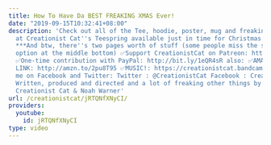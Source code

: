 ```yaml
---
title: How To Have Da BEST FREAKING XMAS Ever!
date: "2019-09-15T10:32:41+08:00"
description: 'Check out all of the Tee, hoodie, poster, mug and freaking pillow designs
  at Creationist Cat''s Teespring available just in time for Christmas! ✅ https://teespring.com/stores/creationist-cat
  ***And btw, there''s two pages worth of stuff (some people miss the second page
  option at the middle bottom) ✅Support CreationistCat on Patreon: http://bit.ly/1ASeYOt
  ✅One-time contribution with PayPal: http://bit.ly/1eQR4sR also: ✅AMAZON AFFILLIATE
  LINK: http://amzn.to/2pu8T95 ✅MUSIC!: https://creationistcat.bandcamp.com/ Stalk
  me on Facebook and Twitter: Twitter : @CreationistCat Facebook : CreationistCat
  Written, produced and directed and a lot of freaking other things by Vadim Newquist,
  Creationist Cat & Noah Warner'
url: /creationistcat/jRTQNfXNyCI/
providers:
  youtube:
    id: jRTQNfXNyCI
type: video
---
```


